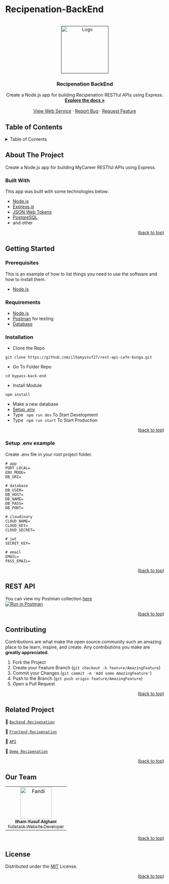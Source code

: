 # Recipenation-BackEnd

<div id="top"></div>

<!-- PROJECT LOGO -->
<br />
<div align="center">
  <a href="">
    <img src="https://res.cloudinary.com/dbi5h4hdg/image/upload/v1661404167/porto/Recipenation/logo_qrorgc.svg" alt="Logo" width="150px">
  </a>

  <h3 align="center">Recipenation BackEnd</h3>

  <p align="center">
    Create a Node.js app for building Recipenation RESTful APIs using Express.
    <br />
    <a href="#table-of-contents"><strong>Explore the docs »</strong></a>
    <br />
    <br />
    <a href="https://recipenation-app.herokuapp.com">View Web Service</a>
    ·
    <a href="https://github.com/ilhamyusuf27/rest-api-cafe-bunga/issues">Report Bug</a>
    ·
    <a href="https://github.com/ilhamyusuf27/rest-api-cafe-bunga/issues">Request Feature</a>
  </p>

</div>

<!-- TABLE OF CONTENTS -->

## Table of Contents

<details>
  <summary>Table of Contents</summary>
  <ol>
    <li>
      <a href="#about-the-project">About The Project</a>
      <ul>
        <li><a href="#built-with">Built With</a></li>
      </ul>
    </li>
    <li>
      <a href="#getting-started">Getting Started</a>
      <ul>
        <li><a href="#prerequisites">Prerequisites</a></li>
        <li><a href="#requirements">Requirements</a></li>
        <li><a href="#installation">Installation</a></li>
        <li><a href="#setup-env-example">Setup .env example</a></li>
      </ul>
    </li>
    <li><a href="#rest-api">REST API</a></li>
    <li><a href="#contributing">Contributing</a></li>
    <li><a href="#related-project">Related Project</a></li>
    <li><a href="#contributing">Contributing</a></li>
    <li><a href="#our-team">Contact</a></li>
    <li><a href="#license">License</a></li>
  </ol>
</details>

<!-- ABOUT THE PROJECT -->

## About The Project

Create a Node.js app for building MyCareer RESTful APIs using Express.

### Built With

This app was built with some technologies below:

- [Node.js](https://nodejs.org/en/)
- [Express.js](https://expressjs.com/)
- [JSON Web Tokens](https://jwt.io/)
- [PostgreSQL](https://www.postgresql.org/)
- and other

<p align="right">(<a href="#top">back to top</a>)</p>

<!-- GETTING STARTED -->

## Getting Started

### Prerequisites

This is an example of how to list things you need to use the software and how to install them.

- [Node.js](https://nodejs.org/en/download/)

### Requirements

- [Node.js](https://nodejs.org/en/)
- [Postman](https://www.getpostman.com/) for testing
- [Database](https://www.postgresql.org/)

### Installation

- Clone the Repo

```
git clone https://github.com/ilhamyusuf27/rest-api-cafe-bunga.git
```

- Go To Folder Repo

```
cd bypass-back-end
```

- Install Module

```
npm install
```

- Make a new database
- <a href="#setup-env-example">Setup .env</a>
- Type ` npm run dev` To Start Development
- Type ` npm run start` To Start Production

<p align="right">(<a href="#top">back to top</a>)</p>

### Setup .env example

Create .env file in your root project folder.

```env
# app
PORT_LOCAL=
ENV_MODE=
DB_URI=

# database
DB_USER=
DB_HOST=
DB_NAME=
DB_PASS=
DB_PORT=

# cloudinary
CLOUD_NAME=
CLOUD_KEY=
CLOUD_SECRET=

# jwt
SECRET_KEY=

# email
EMAIL=
PASS_EMAIL=
```

<p align="right">(<a href="#top">back to top</a>)</p>

## REST API

You can view my Postman collection [here]()
</br>
[![Run in Postman](https://run.pstmn.io/button.svg)](https://documenter.getpostman.com/view/20805281/VUr1GXwD)

<p align="right">(<a href="#top">back to top</a>)</p>

<!-- CONTRIBUTING -->

## Contributing

Contributions are what make the open source community such an amazing place to be learn, inspire, and create. Any contributions you make are **greatly appreciated**.

1. Fork the Project
2. Create your Feature Branch (`git checkout -b feature/AmazingFeature`)
3. Commit your Changes (`git commit -m 'Add some AmazingFeature'`)
4. Push to the Branch (`git push origin feature/AmazingFeature`)
5. Open a Pull Request

<p align="right">(<a href="#top">back to top</a>)</p>

## Related Project

:rocket: [`Backend Recipenation`](https://github.com/ilhamyusuf27/rest-api-cafe-bunga)

:rocket: [`Frontend Recipenation`](https://github.com/ilhamyusuf27/recipenation-next-js)

:rocket: [`API`](https://recipenation-app.herokuapp.com)

:rocket: [`Demo Recipenation`](https://recipenation.vercel.app/)

<p align="right">(<a href="#top">back to top</a>)</p>

## Our Team

<center>
  <table>
        <tr>
      <td align="center">
        <a href="https://github.com/ilhamyusuf27">
          <img width="100" src="https://avatars.githubusercontent.com/u/43610978?s=400&u=76c4f9fc270cb7cb6e82570927b32973161aa970&v=4" alt="Fandi"><br/>
          <sub><b>Ilham Yusuf Alghani</b></sub> <br/>
          <sub>Fullstack Website Developer</sub>
        </a>
      </td>
    <tr>
  </table>
</center>

<p align="right">(<a href="#top">back to top</a>)</p>

## License

Distributed under the [MIT](/LICENSE) License.

<p align="right">(<a href="#top">back to top</a>)</p>
